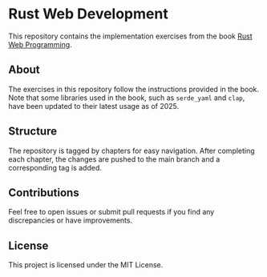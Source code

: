 # Rust Web Development

This repository contains the implementation exercises from the book [Rust Web Programming](https://www.packtpub.com/en-us/product/rust-web-programming-9781803234694).

## About

The exercises in this repository follow the instructions provided in the book. Note that some libraries used in the book, such as `serde_yaml` and `clap`, have been updated to their latest usage as of 2025.

## Structure

The repository is tagged by chapters for easy navigation. After completing each chapter, the changes are pushed to the main branch and a corresponding tag is added.

## Contributions

Feel free to open issues or submit pull requests if you find any discrepancies or have improvements.

## License

This project is licensed under the MIT License.
